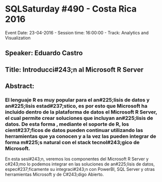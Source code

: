 # SQLSaturday #490 - Costa Rica 2016
Event Date: 23-04-2016 - Session time: 16:00:00 - Track: Analytics and Visualization
## Speaker: Eduardo Castro
## Title: Introducci#243;n al Microsoft R Server
## Abstract:
### El lenguaje R es muy popular para el an#225;lisis de datos y an#225;lisis estad#237;stico, es por esto que Microsoft ha incluido dentro de la plataforma de datos el Microsoft R Server, el cual permite crear soluciones que incluyan an#225;lisis de datos. De esta forma , mediante el soporte de R, los cient#237;ficos de datos pueden continuar utilizando las herramientas que ya conocen y a la vez las pueden integrar de forma m#225;s natural con el stack tecnol#243;gico de Microsoft. 

En esta sesi#243;n, veremos los componentes del Microsoft R Server y c#243;mo lo podemos integrar en las soluciones de an#225;lisis de datos, espec#237;ficamente su integraci#243;n con PowerBI, SQL Server y otras herramientas Microsoft y de C#243;digo Abierto.
